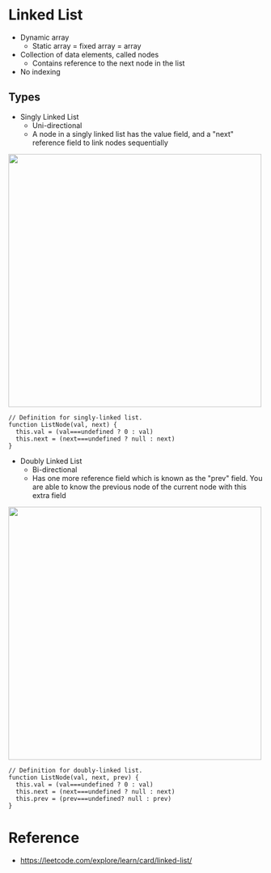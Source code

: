 
# Linked List
- Dynamic array
  - Static array = fixed array = array
- Collection of data elements, called nodes
  - Contains reference to the next node in the list
- No indexing

## Types
- Singly Linked List
  - Uni-directional
  - A node in a singly linked list has the value field, and a "next" reference field to link nodes sequentially

<img src="https://s3-lc-upload.s3.amazonaws.com/uploads/2018/04/12/screen-shot-2018-04-12-at-152754.png" width="500px" />

```
// Definition for singly-linked list.
function ListNode(val, next) {
  this.val = (val===undefined ? 0 : val)
  this.next = (next===undefined ? null : next)
}
```

- Doubly Linked List
  - Bi-directional
  - Has one more reference field which is known as the "prev" field. You are able to know the previous node of the current node with this extra field
  
<img src="https://s3-lc-upload.s3.amazonaws.com/uploads/2018/04/17/screen-shot-2018-04-17-at-161130.png" width="500px" />

```
// Definition for doubly-linked list.
function ListNode(val, next, prev) {
  this.val = (val===undefined ? 0 : val)
  this.next = (next===undefined ? null : next)
  this.prev = (prev===undefined? null : prev)
}
```
  
# Reference
- https://leetcode.com/explore/learn/card/linked-list/
